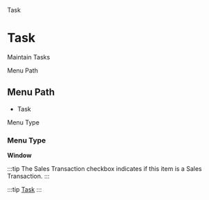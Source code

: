 
Task
# Task


Maintain Tasks

Menu Path
## Menu Path



- Task

Menu Type
### Menu Type

**Window**

:::tip
The Sales Transaction checkbox indicates if this item is a Sales Transaction.
:::

:::tip
[Task](functional-guide/window/window-task.md)
:::
